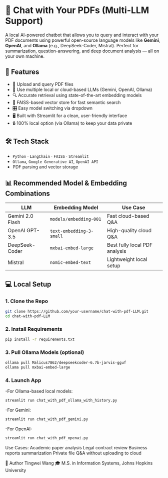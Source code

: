 # 💬 Chat with Your PDFs (Multi-LLM Support)

A local AI-powered chatbot that allows you to query and interact with your PDF documents using powerful open-source language models like **Gemini**, **OpenAI**, and **Ollama** (e.g., DeepSeek-Coder, Mistral). Perfect for summarization, question-answering, and deep document analysis — all on your own machine.

## 🚀 Features

- 📄 Upload and query PDF files
- 🧠 Use multiple local or cloud-based LLMs (Gemini, OpenAI, Ollama)
- 🔍 Accurate retrieval using state-of-the-art embedding models
- 💾 FAISS-based vector store for fast semantic search
- 🎛️ Easy model switching via dropdown
- 🖥️ Built with Streamlit for a clean, user-friendly interface
- 🔒 100% local option (via Ollama) to keep your data private

## 🛠 Tech Stack

- `Python` · `LangChain` · `FAISS` · `Streamlit`
- `Ollama`, `Google Generative AI`, `OpenAI API`
- PDF parsing and vector storage

## 📊 Recommended Model & Embedding Combinations

| LLM              | Embedding Model        | Use Case                        |
|------------------|------------------------|----------------------------------|
| Gemini 2.0 Flash | `models/embedding-001` | Fast cloud-based Q&A            |
| OpenAI GPT-3.5   | `text-embedding-3-small`| High-quality cloud Q&A         |
| DeepSeek-Coder   | `mxbai-embed-large`    | Best fully local PDF analysis   |
| Mistral          | `nomic-embed-text`     | Lightweight local setup         |

## 💻 Local Setup

### 1. Clone the Repo

```bash
git clone https://github.com/your-username/chat-with-pdf-LLM.git
cd chat-with-pdf-LLM

```
### 2. Install Requirements
```bash
pip install -r requirements.txt

```
### 3. Pull Ollama Models (optional)
```bash
ollama pull Malicus7862/deepseekcoder-6.7b-jarvis-gguf
ollama pull mxbai-embed-large

```
### 4. Launch App
-For Ollama-based local models:
```bash
streamlit run chat_with_pdf_ollama_with_history.py
```
-For Gemini:
```bash
streamlit run chat_with_pdf_gemini.py
```
-For OpenAI:
```bash
streamlit run chat_with_pdf_openai.py

```
Use Cases:
Academic paper analysis
Legal contract review
Business reports summarization
Private file Q&A without uploading to cloud

👤 Author
Tingwei Wang
🎓 M.S. in Information Systems, Johns Hopkins University

